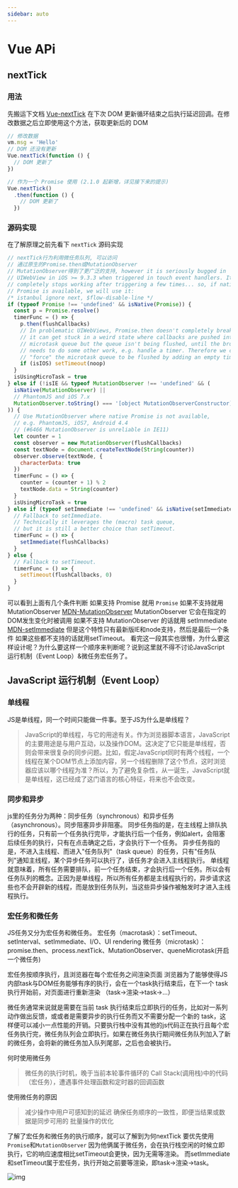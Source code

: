 ```yaml
---
sidebar: auto
---
```


# Vue APi

## nextTick
### 用法

先搬运下文档 [Vue-nextTick](https://cn.vuejs.org/v2/api/#Vue-nextTick)
在下次 DOM 更新循环结束之后执行延迟回调。在修改数据之后立即使用这个方法，获取更新后的 DOM

```js
// 修改数据
vm.msg = 'Hello'
// DOM 还没有更新
Vue.nextTick(function () {
  // DOM 更新了
})

// 作为一个 Promise 使用 (2.1.0 起新增，详见接下来的提示)
Vue.nextTick()
  .then(function () {
    // DOM 更新了
  })
```

### 源码实现
在了解原理之前先看下 `nextTick` 源码实现
```js
// nextTick行为利用微任务队列, 可以访问
// 通过原生的Promise.then或MutationObserver
// MutationObserver得到了更广泛的支持, however it is seriously bugged in
// UIWebView in iOS >= 9.3.3 when triggered in touch event handlers. It
// completely stops working after triggering a few times... so, if native
// Promise is available, we will use it:
/* istanbul ignore next, $flow-disable-line */
if (typeof Promise !== 'undefined' && isNative(Promise)) {
  const p = Promise.resolve()
  timerFunc = () => {
    p.then(flushCallbacks)
    // In problematic UIWebViews, Promise.then doesn't completely break, but
    // it can get stuck in a weird state where callbacks are pushed into the
    // microtask queue but the queue isn't being flushed, until the browser
    // needs to do some other work, e.g. handle a timer. Therefore we can
    // "force" the microtask queue to be flushed by adding an empty timer.
    if (isIOS) setTimeout(noop)
  }
  isUsingMicroTask = true
} else if (!isIE && typeof MutationObserver !== 'undefined' && (
  isNative(MutationObserver) ||
  // PhantomJS and iOS 7.x
  MutationObserver.toString() === '[object MutationObserverConstructor]'
)) {
  // Use MutationObserver where native Promise is not available,
  // e.g. PhantomJS, iOS7, Android 4.4
  // (#6466 MutationObserver is unreliable in IE11)
  let counter = 1
  const observer = new MutationObserver(flushCallbacks)
  const textNode = document.createTextNode(String(counter))
  observer.observe(textNode, {
    characterData: true
  })
  timerFunc = () => {
    counter = (counter + 1) % 2
    textNode.data = String(counter)
  }
  isUsingMicroTask = true
} else if (typeof setImmediate !== 'undefined' && isNative(setImmediate)) {
  // Fallback to setImmediate.
  // Technically it leverages the (macro) task queue,
  // but it is still a better choice than setTimeout.
  timerFunc = () => {
    setImmediate(flushCallbacks)
  }
} else {
  // Fallback to setTimeout.
  timerFunc = () => {
    setTimeout(flushCallbacks, 0)
  }
}
```

可以看到上面有几个条件判断 如果支持 Promise 就用 `Promise`
如果不支持就用 MutationObserver [MDN-MutationObserver](https://developer.mozilla.org/zh-CN/docs/Web/API/MutationObserver)
MutationObserver 它会在指定的DOM发生变化时被调用
如果不支持 MutationObserver 的话就用 setImmediate [MDN-setImmediate](https://developer.mozilla.org/zh-CN/docs/Web/API/Window/setImmediate)
但是这个特性只有最新版IE和node支持，然后是最后一个条件 如果这些都不支持的话就用setTimeout。
看完这一段其实也很懵，为什么要这样设计呢？为什么要这样一个顺序来判断呢？说到这里就不得不讨论JavaScript 运行机制（Event Loop）&微任务宏任务了。


## JavaScript 运行机制（Event Loop）

### 单线程

JS是单线程，同一个时间只能做一件事。至于JS为什么是单线程？

> JavaScript的单线程，与它的用途有关。作为浏览器脚本语言，JavaScript的主要用途是与用户互动，以及操作DOM。这决定了它只能是单线程，否则会带来很复杂的同步问题。比如，假定JavaScript同时有两个线程，一个线程在某个DOM节点上添加内容，另一个线程删除了这个节点，这时浏览器应该以哪个线程为准？所以，为了避免复杂性，从一诞生，JavaScript就是单线程，这已经成了这门语言的核心特征，将来也不会改变。

### 同步和异步

js里的任务分为两种：同步任务（synchronous）和异步任务（asynchronous）。同步阻塞异步非阻塞。
同步任务指的是，在主线程上排队执行的任务，只有前一个任务执行完毕，才能执行后一个任务，例如alert，会阻塞后续任务的执行，只有在点击确定之后，才会执行下一个任务。
异步任务指的是，不进入主线程、而进入"任务队列"（task queue）的任务，只有"任务队列"通知主线程，某个异步任务可以执行了，该任务才会进入主线程执行。
单线程就意味着，所有任务需要排队，前一个任务结束，才会执行后一个任务。所以会有任务队列的概念。正因为是单线程，所以所有任务都是主线程执行的，异步请求这些也不会开辟新的线程，而是放到任务队列，当这些异步操作被触发时才进入主线程执行。

### 宏任务和微任务

JS任务又分为宏任务和微任务。
宏任务（macrotask）：setTimeout、setInterval、setImmediate、I/O、UI rendering
微任务（microtask）：promise.then、process.nextTick、MutationObserver、queneMicrotask(开启一个微任务)

宏任务按顺序执行，且浏览器在每个宏任务之间渲染页面
浏览器为了能够使得JS内部task与DOM任务能够有序的执行，会在一个task执行结束后，在下一个 task 执行开始前，对页面进行重新渲染 （task->渲染->task->...）

微任务通常来说就是需要在当前 task 执行结束后立即执行的任务，比如对一系列动作做出反馈，或或者是需要异步的执行任务而又不需要分配一个新的 task，这样便可以减小一点性能的开销。只要执行栈中没有其他的js代码正在执行且每个宏任务执行完，微任务队列会立即执行。如果在微任务执行期间微任务队列加入了新的微任务，会将新的微任务加入队列尾部，之后也会被执行。

何时使用微任务

> 微任务的执行时机，晚于当前本轮事件循环的 Call Stack(调用栈)中的代码（宏任务），遭遇事件处理函数和定时器的回调函数

使用微任务的原因

> 减少操作中用户可感知到的延迟
> 确保任务顺序的一致性，即便当结果或数据是同步可用的
> 批量操作的优化

了解了宏任务和微任务的执行顺序，就可以了解到为何nextTick 要优先使用`Promise`和`MutationObserver` 因为他俩属于微任务，会在执行栈空闲的时候立即执行，它的响应速度相比setTimeout会更快，因为无需等渲染。
而setImmediate和setTimeout属于宏任务，执行开始之前要等渲染，即task->渲染->task。

![img](https://gitee.com/husky-bear/picture-bed/raw/master/vue/task.png)
